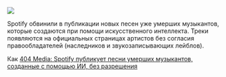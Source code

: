 <!--2025-07-24 14:10:47-->
<div class="yb">
  <div class="rss habr"><img src="https://habrastorage.org/getpro/habr/upload_files/f08/d10/986/f08d1098647b0c48b11382ddc350b280.jpg" /><p>Spotify обвинили в публикации новых песен уже умерших музыкантов, которые создаются при помощи искусственного интеллекта. Треки появляются на официальных страницах артистов без согласия правообладателей (наследников и звукозаписывающих лейблов).&nbsp;</p><p>Как <a... <p class="titl"><a href="https://habr.com/ru/news/930798/?utm_source=habrahabr&utm_medium=rss&utm_campaign=930798">404 Media: Spotify публикует песни умерших музыкантов, созданные с помощью ИИ, без разрешения</a></p></div>
</div>
